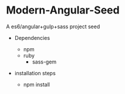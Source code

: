 # Modern-Angular-Seed
A es6/angular+gulp+sass project seed

* Dependencies
	* npm
	* ruby
		* sass-gem


* installation steps
	* npm install